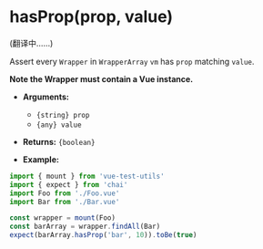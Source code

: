 # hasProp(prop, value)

(翻译中……)

Assert every `Wrapper` in `WrapperArray`  `vm` has `prop` matching `value`.

**Note the Wrapper must contain a Vue instance.**

- **Arguments:**
  - `{string} prop`
  - `{any} value`

- **Returns:** `{boolean}`

- **Example:**

```js
import { mount } from 'vue-test-utils'
import { expect } from 'chai'
import Foo from './Foo.vue'
import Bar from './Bar.vue'

const wrapper = mount(Foo)
const barArray = wrapper.findAll(Bar)
expect(barArray.hasProp('bar', 10)).toBe(true)
```
